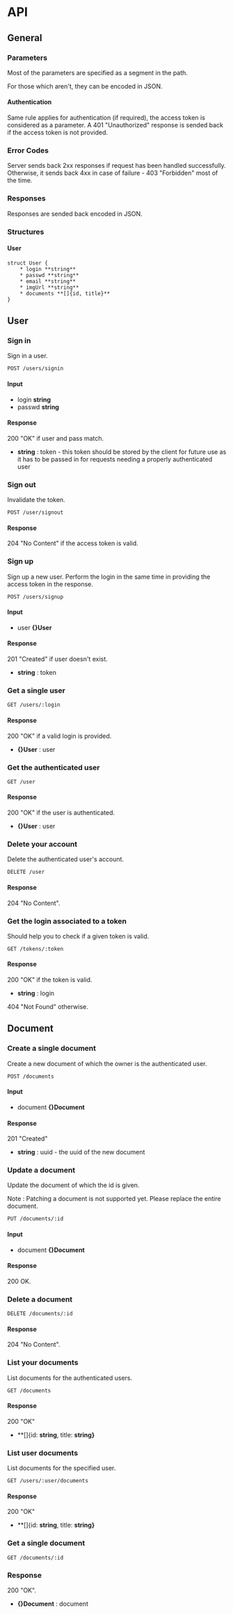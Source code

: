 # API

## General

### Parameters

Most of the parameters are specified as a segment in the path.

For those which aren't, they can be encoded in JSON.

#### Authentication

Same rule applies for authentication (if required), the access token is considered as a parameter.
A 401 "Unauthorized" response is sended back if the access token is not provided.

### Error Codes

Server sends back 2xx responses if request has been handled successfully.
Otherwise, it sends back 4xx in case of failure - 403 "Forbidden" most of the time.

### Responses

Responses are sended back encoded in JSON.

### Structures

#### User

	struct User {
		* login **string**
		* passwd **string**
		* email **string**
		* imgUrl **string**
		* documents **[]{id, title}**
	}

## User

### Sign in

Sign in a user.

	POST /users/signin

#### Input
 
 * login **string**
 * passwd **string**

#### Response

200 "OK" if user and pass match.

 * **string** : token - this token should be stored by the client for future use as it has to be passed in for requests needing a properly authenticated user

### Sign out

Invalidate the token.

	POST /user/signout

#### Response

204 "No Content" if the access token is valid.

### Sign up

Sign up a new user. Perform the login in the same time in providing the access token in the response.

	POST /users/signup

#### Input

 * user **{}User**

#### Response

201 "Created" if user doesn't exist.

 * **string** : token

### Get a single user

	GET /users/:login

#### Response

200 "OK" if a valid login is provided.

 * **{}User** : user

### Get the authenticated user

	GET /user

#### Response

200 "OK" if the user is authenticated.

 * **{}User** : user

### Delete your account

Delete the authenticated user's account.

	DELETE /user

#### Response

204 "No Content".

### Get the login associated to a token

Should help you to check if a given token is valid.

	GET /tokens/:token

#### Response

200 "OK" if the token is valid.
 * **string** : login

404 "Not Found" otherwise.

## Document

### Create a single document

Create a new document of which the owner is the authenticated user.

	POST /documents

#### Input

 * document **{}Document**

#### Response

201 "Created"

 * **string** : uuid - the uuid of the new document

### Update a document

Update the document of which the id is given.

Note : Patching a document is not supported yet. Please replace the entire document.

	PUT /documents/:id

#### Input

 * document **{}Document**

#### Response

200 OK.

### Delete a document

	DELETE /documents/:id

#### Response

204 "No Content".

### List your documents

List documents for the authenticated users.

	GET /documents

#### Response

200 "OK"

 * **[]{id: **string**, title: **string}**

### List user documents

List documents for the specified user.

	GET /users/:user/documents 

#### Response

200 "OK"
 * **[]{id: **string**, title: **string}**

### Get a single document

	GET /documents/:id

### Response

200 "OK".

 * **{}Document** : document
